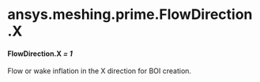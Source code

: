 <a id="ansys-meshing-prime-flowdirection-x"></a>

# ansys.meshing.prime.FlowDirection.X

<a id="ansys.meshing.prime.FlowDirection.X"></a>

#### FlowDirection.X *= 1*

Flow or wake inflation in the X direction for BOI creation.

<!-- !! processed by numpydoc !! -->
